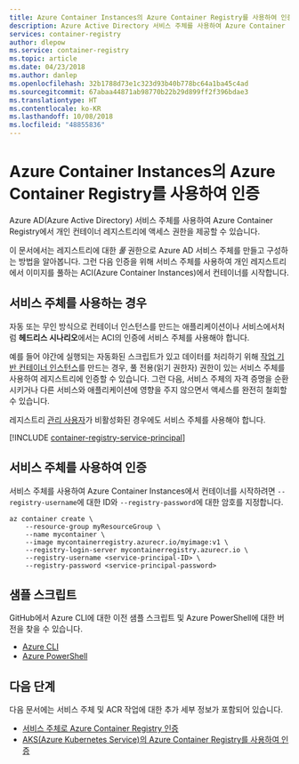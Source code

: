 ```yaml
---
title: Azure Container Instances의 Azure Container Registry를 사용하여 인증
description: Azure Active Directory 서비스 주체를 사용하여 Azure Container Instances에서 개인 컨테이너 레지스트리에 있는 이미지에 대한 액세스 권한을 제공하는 방법에 대해 알아봅니다.
services: container-registry
author: dlepow
ms.service: container-registry
ms.topic: article
ms.date: 04/23/2018
ms.author: danlep
ms.openlocfilehash: 32b1788d73e1c323d93b40b778bc64a1ba45c4ad
ms.sourcegitcommit: 67abaa44871ab98770b22b29d899ff2f396bdae3
ms.translationtype: HT
ms.contentlocale: ko-KR
ms.lasthandoff: 10/08/2018
ms.locfileid: "48855836"
---
```

# <a name="authenticate-with-azure-container-registry-from-azure-container-instances"></a>Azure Container Instances의 Azure Container Registry를 사용하여 인증

Azure AD(Azure Active Directory) 서비스 주체를 사용하여 Azure Container Registry에서 개인 컨테이너 레지스트리에 액세스 권한을 제공할 수 있습니다.

이 문서에서는 레지스트리에 대한 *풀* 권한으로 Azure AD 서비스 주체를 만들고 구성하는 방법을 알아봅니다. 그런 다음 인증을 위해 서비스 주체를 사용하여 개인 레지스트리에서 이미지를 풀하는 ACI(Azure Container Instances)에서 컨테이너를 시작합니다.

## <a name="when-to-use-a-service-principal"></a>서비스 주체를 사용하는 경우

자동 또는 무인 방식으로 컨테이너 인스턴스를 만드는 애플리케이션이나 서비스에서처럼 **헤드리스 시나리오**에서는 ACI의 인증에 서비스 주체를 사용해야 합니다.

예를 들어 야간에 실행되는 자동화된 스크립트가 있고 데이터를 처리하기 위해 [작업 기반 컨테이너 인스턴스](../container-instances/container-instances-restart-policy.md)를 만드는 경우, 풀 전용(읽기 권한자) 권한이 있는 서비스 주체를 사용하여 레지스트리에 인증할 수 있습니다. 그런 다음, 서비스 주체의 자격 증명을 순환시키거나 다른 서비스와 애플리케이션에 영향을 주지 않으면서 액세스를 완전히 철회할 수 있습니다.

레지스트리 [관리 사용자](container-registry-authentication.md#admin-account)가 비활성화된 경우에도 서비스 주체를 사용해야 합니다.

[!INCLUDE [container-registry-service-principal](../../includes/container-registry-service-principal.md)]

## <a name="authenticate-using-the-service-principal"></a>서비스 주체를 사용하여 인증

서비스 주체를 사용하여 Azure Container Instances에서 컨테이너를 시작하려면 `--registry-username`에 대한 ID와 `--registry-password`에 대한 암호를 지정합니다.

```azurecli-interactive
az container create \
    --resource-group myResourceGroup \
    --name mycontainer \
    --image mycontainerregistry.azurecr.io/myimage:v1 \
    --registry-login-server mycontainerregistry.azurecr.io \
    --registry-username <service-principal-ID> \
    --registry-password <service-principal-password>
```

## <a name="sample-scripts"></a>샘플 스크립트

GitHub에서 Azure CLI에 대한 이전 샘플 스크립트 및 Azure PowerShell에 대한 버전을 찾을 수 있습니다.

* [Azure CLI][acr-scripts-cli]
* [Azure PowerShell][acr-scripts-psh]

## <a name="next-steps"></a>다음 단계

다음 문서에는 서비스 주체 및 ACR 작업에 대한 추가 세부 정보가 포함되어 있습니다.

* [서비스 주체로 Azure Container Registry 인증](container-registry-auth-service-principal.md)
* [AKS(Azure Kubernetes Service)의 Azure Container Registry를 사용하여 인증](container-registry-auth-aks.md)

<!-- IMAGES -->

<!-- LINKS - External -->
[acr-scripts-cli]: https://github.com/Azure/azure-docs-cli-python-samples/tree/master/container-registry
[acr-scripts-psh]: https://github.com/Azure/azure-docs-powershell-samples/tree/master/container-registry

<!-- LINKS - Internal -->
